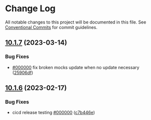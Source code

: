 # Change Log

All notable changes to this project will be documented in this file.
See [Conventional Commits](https://conventionalcommits.org) for commit guidelines.

## [10.1.7](https://vfuk-digital.visualstudio.com/Digital/_git/lib-web-aim/compare/v10.1.6...v10.1.7) (2023-03-14)

### Bug Fixes

- [#000000](https://vfuk-digital.visualstudio.com/Digital/_git/lib-web-aim/issues/000000) fix broken mocks update when no update necessary ([25906df](https://vfuk-digital.visualstudio.com/Digital/_git/lib-web-aim/commits/25906dfc114c32b71016047c4e26e4a78b58bbd6))

## [10.1.6](https://vfuk-digital.visualstudio.com/Digital/_git/lib-web-aim/compare/v10.1.5...v10.1.6) (2023-02-17)

### Bug Fixes

- cicd release testing [#000000](https://vfuk-digital.visualstudio.com/Digital/_git/lib-web-aim/issues/000000) ([c7b446e](https://vfuk-digital.visualstudio.com/Digital/_git/lib-web-aim/commits/c7b446eb7eccbeaaffc9fef7ec19df6cfc5ec1c3))
